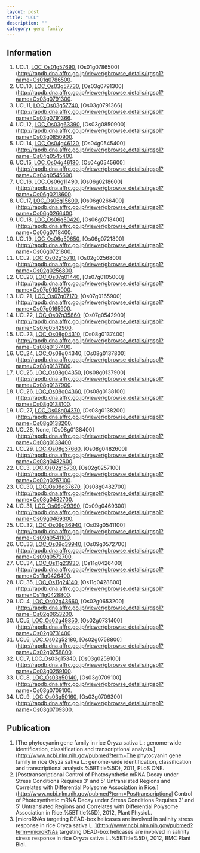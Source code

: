 ```yaml
---
layout: post
title: "UCL"
description: ""
category: gene family
---
```


## Information
1. UCL1, [LOC_Os01g57690](http://rice.plantbiology.msu.edu/cgi-bin/ORF_infopage.cgi?orf=LOC_Os01g57690), [Os01g0786500](http://rapdb.dna.affrc.go.jp/viewer/gbrowse_details/irgsp1?name=Os01g0786500.
2. UCL10, [LOC_Os03g57730](http://rice.plantbiology.msu.edu/cgi-bin/ORF_infopage.cgi?orf=LOC_Os03g57730), [Os03g0791300](http://rapdb.dna.affrc.go.jp/viewer/gbrowse_details/irgsp1?name=Os03g0791300.
3. UCL11, [LOC_Os03g57740](http://rice.plantbiology.msu.edu/cgi-bin/ORF_infopage.cgi?orf=LOC_Os03g57740), [Os03g0791366](http://rapdb.dna.affrc.go.jp/viewer/gbrowse_details/irgsp1?name=Os03g0791366.
4. UCL12, [LOC_Os03g63390](http://rice.plantbiology.msu.edu/cgi-bin/ORF_infopage.cgi?orf=LOC_Os03g63390), [Os03g0850900](http://rapdb.dna.affrc.go.jp/viewer/gbrowse_details/irgsp1?name=Os03g0850900.
5. UCL14, [LOC_Os04g46120](http://rice.plantbiology.msu.edu/cgi-bin/ORF_infopage.cgi?orf=LOC_Os04g46120), [Os04g0545400](http://rapdb.dna.affrc.go.jp/viewer/gbrowse_details/irgsp1?name=Os04g0545400.
6. UCL15, [LOC_Os04g46130](http://rice.plantbiology.msu.edu/cgi-bin/ORF_infopage.cgi?orf=LOC_Os04g46130), [Os04g0545600](http://rapdb.dna.affrc.go.jp/viewer/gbrowse_details/irgsp1?name=Os04g0545600.
7. UCL16, [LOC_Os06g11490](http://rice.plantbiology.msu.edu/cgi-bin/ORF_infopage.cgi?orf=LOC_Os06g11490), [Os06g0218600](http://rapdb.dna.affrc.go.jp/viewer/gbrowse_details/irgsp1?name=Os06g0218600.
8. UCL17, [LOC_Os06g15600](http://rice.plantbiology.msu.edu/cgi-bin/ORF_infopage.cgi?orf=LOC_Os06g15600), [Os06g0266400](http://rapdb.dna.affrc.go.jp/viewer/gbrowse_details/irgsp1?name=Os06g0266400.
9. UCL18, [LOC_Os06g50420](http://rice.plantbiology.msu.edu/cgi-bin/ORF_infopage.cgi?orf=LOC_Os06g50420), [Os06g0718400](http://rapdb.dna.affrc.go.jp/viewer/gbrowse_details/irgsp1?name=Os06g0718400.
10. UCL19, [LOC_Os06g50650](http://rice.plantbiology.msu.edu/cgi-bin/ORF_infopage.cgi?orf=LOC_Os06g50650), [Os06g0721800](http://rapdb.dna.affrc.go.jp/viewer/gbrowse_details/irgsp1?name=Os06g0721800.
11. UCL2, [LOC_Os02g15710](http://rice.plantbiology.msu.edu/cgi-bin/ORF_infopage.cgi?orf=LOC_Os02g15710), [Os02g0256800](http://rapdb.dna.affrc.go.jp/viewer/gbrowse_details/irgsp1?name=Os02g0256800.
12. UCL20, [LOC_Os07g01440](http://rice.plantbiology.msu.edu/cgi-bin/ORF_infopage.cgi?orf=LOC_Os07g01440), [Os07g0105000](http://rapdb.dna.affrc.go.jp/viewer/gbrowse_details/irgsp1?name=Os07g0105000.
13. UCL21, [LOC_Os07g07170](http://rice.plantbiology.msu.edu/cgi-bin/ORF_infopage.cgi?orf=LOC_Os07g07170), [Os07g0165900](http://rapdb.dna.affrc.go.jp/viewer/gbrowse_details/irgsp1?name=Os07g0165900.
14. UCL22, [LOC_Os07g35860](http://rice.plantbiology.msu.edu/cgi-bin/ORF_infopage.cgi?orf=LOC_Os07g35860), [Os07g0542900](http://rapdb.dna.affrc.go.jp/viewer/gbrowse_details/irgsp1?name=Os07g0542900.
15. UCL23, [LOC_Os08g04310](http://rice.plantbiology.msu.edu/cgi-bin/ORF_infopage.cgi?orf=LOC_Os08g04310), [Os08g0137400](http://rapdb.dna.affrc.go.jp/viewer/gbrowse_details/irgsp1?name=Os08g0137400.
16. UCL24, [LOC_Os08g04340](http://rice.plantbiology.msu.edu/cgi-bin/ORF_infopage.cgi?orf=LOC_Os08g04340), [Os08g0137800](http://rapdb.dna.affrc.go.jp/viewer/gbrowse_details/irgsp1?name=Os08g0137800.
17. UCL25, [LOC_Os08g04350](http://rice.plantbiology.msu.edu/cgi-bin/ORF_infopage.cgi?orf=LOC_Os08g04350), [Os08g0137900](http://rapdb.dna.affrc.go.jp/viewer/gbrowse_details/irgsp1?name=Os08g0137900.
18. UCL26, [LOC_Os08g04360](http://rice.plantbiology.msu.edu/cgi-bin/ORF_infopage.cgi?orf=LOC_Os08g04360), [Os08g0138100](http://rapdb.dna.affrc.go.jp/viewer/gbrowse_details/irgsp1?name=Os08g0138100.
19. UCL27, [LOC_Os08g04370](http://rice.plantbiology.msu.edu/cgi-bin/ORF_infopage.cgi?orf=LOC_Os08g04370), [Os08g0138200](http://rapdb.dna.affrc.go.jp/viewer/gbrowse_details/irgsp1?name=Os08g0138200.
20. UCL28, None, [Os08g0138400](http://rapdb.dna.affrc.go.jp/viewer/gbrowse_details/irgsp1?name=Os08g0138400.
21. UCL29, [LOC_Os08g37660](http://rice.plantbiology.msu.edu/cgi-bin/ORF_infopage.cgi?orf=LOC_Os08g37660), [Os08g0482600](http://rapdb.dna.affrc.go.jp/viewer/gbrowse_details/irgsp1?name=Os08g0482600.
22. UCL3, [LOC_Os02g15730](http://rice.plantbiology.msu.edu/cgi-bin/ORF_infopage.cgi?orf=LOC_Os02g15730), [Os02g0257100](http://rapdb.dna.affrc.go.jp/viewer/gbrowse_details/irgsp1?name=Os02g0257100.
23. UCL30, [LOC_Os08g37670](http://rice.plantbiology.msu.edu/cgi-bin/ORF_infopage.cgi?orf=LOC_Os08g37670), [Os08g0482700](http://rapdb.dna.affrc.go.jp/viewer/gbrowse_details/irgsp1?name=Os08g0482700.
24. UCL31, [LOC_Os09g29390](http://rice.plantbiology.msu.edu/cgi-bin/ORF_infopage.cgi?orf=LOC_Os09g29390), [Os09g0469300](http://rapdb.dna.affrc.go.jp/viewer/gbrowse_details/irgsp1?name=Os09g0469300.
25. UCL32, [LOC_Os09g36940](http://rice.plantbiology.msu.edu/cgi-bin/ORF_infopage.cgi?orf=LOC_Os09g36940), [Os09g0541100](http://rapdb.dna.affrc.go.jp/viewer/gbrowse_details/irgsp1?name=Os09g0541100.
26. UCL33, [LOC_Os09g39940](http://rice.plantbiology.msu.edu/cgi-bin/ORF_infopage.cgi?orf=LOC_Os09g39940), [Os09g0572700](http://rapdb.dna.affrc.go.jp/viewer/gbrowse_details/irgsp1?name=Os09g0572700.
27. UCL34, [LOC_Os11g23930](http://rice.plantbiology.msu.edu/cgi-bin/ORF_infopage.cgi?orf=LOC_Os11g23930), [Os11g0426400](http://rapdb.dna.affrc.go.jp/viewer/gbrowse_details/irgsp1?name=Os11g0426400.
28. UCL35, [LOC_Os11g24140](http://rice.plantbiology.msu.edu/cgi-bin/ORF_infopage.cgi?orf=LOC_Os11g24140), [Os11g0428800](http://rapdb.dna.affrc.go.jp/viewer/gbrowse_details/irgsp1?name=Os11g0428800.
29. UCL4, [LOC_Os02g43660](http://rice.plantbiology.msu.edu/cgi-bin/ORF_infopage.cgi?orf=LOC_Os02g43660), [Os02g0653200](http://rapdb.dna.affrc.go.jp/viewer/gbrowse_details/irgsp1?name=Os02g0653200.
30. UCL5, [LOC_Os02g49850](http://rice.plantbiology.msu.edu/cgi-bin/ORF_infopage.cgi?orf=LOC_Os02g49850), [Os02g0731400](http://rapdb.dna.affrc.go.jp/viewer/gbrowse_details/irgsp1?name=Os02g0731400.
31. UCL6, [LOC_Os02g52180](http://rice.plantbiology.msu.edu/cgi-bin/ORF_infopage.cgi?orf=LOC_Os02g52180), [Os02g0758800](http://rapdb.dna.affrc.go.jp/viewer/gbrowse_details/irgsp1?name=Os02g0758800.
32. UCL7, [LOC_Os03g15340](http://rice.plantbiology.msu.edu/cgi-bin/ORF_infopage.cgi?orf=LOC_Os03g15340), [Os03g0259100](http://rapdb.dna.affrc.go.jp/viewer/gbrowse_details/irgsp1?name=Os03g0259100.
33. UCL8, [LOC_Os03g50140](http://rice.plantbiology.msu.edu/cgi-bin/ORF_infopage.cgi?orf=LOC_Os03g50140), [Os03g0709100](http://rapdb.dna.affrc.go.jp/viewer/gbrowse_details/irgsp1?name=Os03g0709100.
34. UCL9, [LOC_Os03g50160](http://rice.plantbiology.msu.edu/cgi-bin/ORF_infopage.cgi?orf=LOC_Os03g50160), [Os03g0709300](http://rapdb.dna.affrc.go.jp/viewer/gbrowse_details/irgsp1?name=Os03g0709300.

## Publication
1. [The phytocyanin gene family in rice Oryza sativa L.: genome-wide identification, classification and transcriptional analysis.](http://www.ncbi.nlm.nih.gov/pubmed?term=The phytocyanin gene family in rice Oryza sativa L.: genome-wide identification, classification and transcriptional analysis.%5BTitle%5D), 2011, PLoS ONE.
2. [Posttranscriptional Control of Photosynthetic mRNA Decay under Stress Conditions Requires 3' and 5' Untranslated Regions and Correlates with Differential Polysome Association in Rice.](http://www.ncbi.nlm.nih.gov/pubmed?term=Posttranscriptional Control of Photosynthetic mRNA Decay under Stress Conditions Requires 3' and 5' Untranslated Regions and Correlates with Differential Polysome Association in Rice.%5BTitle%5D), 2012, Plant Physiol..
3. [microRNAs targeting DEAD-box helicases are involved in salinity stress response in rice Oryza sativa L..](http://www.ncbi.nlm.nih.gov/pubmed?term=microRNAs targeting DEAD-box helicases are involved in salinity stress response in rice Oryza sativa L..%5BTitle%5D), 2012, BMC Plant Biol..


